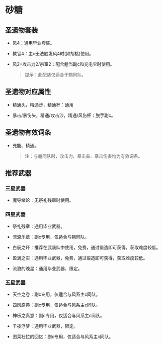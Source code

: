 # 砂糖

## 圣遗物套装  

- 风4：通用毕业套装。  

- 教官4：主c无法触发风4时(如胡桃)使用。  

- 风2+攻击力2/宗室2：配合魈当副c和充电宝时使用。  

  > 提示：此配装仅适合于魈同队。  

## 圣遗物对应属性  

- 精通头，精通沙，精通杯：通用  

- 暴击/暴伤头，精通/攻击沙，精通/风伤杯：脱手副c。  

## 圣遗物有效词条  

- 充能、精通。  

  > 注：与魈同队时，攻击力、暴击率、暴击伤害均为有效词条。  

## 推荐武器  

### 三星武器  

- 魔导绪论：无祭礼残章时使用。  

### 四星武器  

- 祭礼残章：通用毕业武器。  

- 流浪乐章：副c专用，仅适合与魈同队。  

- 白辰之环：推荐在武装队中使用，免费，通过锻造即可获得，获取难度较低。  

- 盈满之实：通用毕业武器，免费，通过锻造即可获得，获取难度较低。  

- 流浪的晚星：通用毕业武器，限定。  

### 五星武器  

- 天空之卷：副c专用，仅适合与风系主c同队。  

- 四风原典：副c专用，仅适合与风系主c同队。  

- 神乐之真意：副c专用，仅适合与风系主c同队。  

- 千夜浮梦：通用毕业武器，限定。  

- 图莱杜拉的回忆：副c专用，仅适合与风系主c同队。
